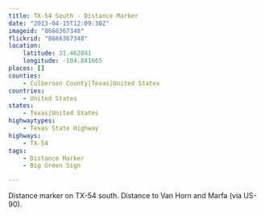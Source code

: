 ```yaml
---
title: TX-54 South - Distance Marker
date: "2013-04-15T12:09:30Z"
imageid: "8666367348"
flickrid: "8666367348"
location:
    latitude: 31.462041
    longitude: -104.841665
places: []
counties:
    - Culberson County|Texas|United States
countries:
    - United States
states:
    - Texas|United States
highwaytypes:
    - Texas State Highway
highways:
    - TX-54
tags:
    - Distance Marker
    - Big Green Sign

---
```

Distance marker on TX-54 south.  Distance to Van Horn and Marfa (via US-90).